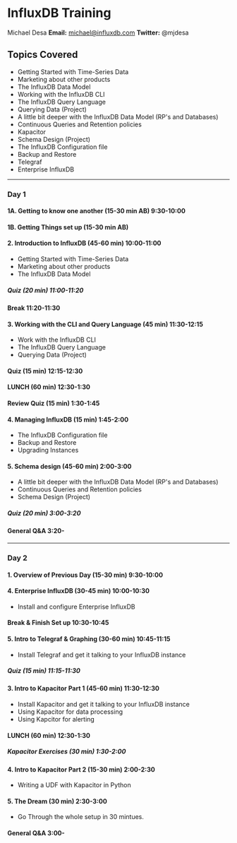 # InfluxDB Training

Michael Desa
**Email:** michael@influxdb.com
**Twitter:** @mjdesa


## Topics Covered

* Getting Started with Time-Series Data
* Marketing about other products
* The InfluxDB Data Model
* Working with the InfluxDB CLI
* The InfluxDB Query Language
* Querying Data (Project)
* A little bit deeper with the InfluxDB Data Model (RP's and Databases)
* Continuous Queries and Retention policies
* Kapacitor
* Schema Design (Project)
* The InfluxDB Configuration file
* Backup and Restore
* Telegraf
* Enterprise InfluxDB

--------------------------------------------------------------------------------

### Day 1

#### 1A. Getting to know one another (15-30 min AB) 9:30-10:00
#### 1B. Getting Things set up (15-30 min AB)

#### 2. Introduction to InfluxDB (45-60 min) 10:00-11:00

* Getting Started with Time-Series Data
* Marketing about other products
* The InfluxDB Data Model

##### Quiz (20 min) 11:00-11:20

#### Break 11:20-11:30

#### 3. Working with the CLI and Query Language (45 min) 11:30-12:15

* Work with the InfluxDB CLI
* The InfluxDB Query Language
* Querying Data (Project)

#### Quiz (15 min) 12:15-12:30

#### LUNCH (60 min) 12:30-1:30

#### Review Quiz (15 min) 1:30-1:45

#### 4. Managing InfluxDB (15 min) 1:45-2:00
* The InfluxDB Configuration file
* Backup and Restore
* Upgrading Instances

#### 5. Schema design (45-60 min) 2:00-3:00
* A little bit deeper with the InfluxDB Data Model (RP's and Databases)
* Continuous Queries and Retention policies
* Schema Design (Project)

##### Quiz (20 min) 3:00-3:20

#### General Q&A 3:20-

--------------------------------------------------------------------------------

### Day 2

#### 1. Overview of Previous Day (15-30 min) 9:30-10:00

#### 4. Enterprise InfluxDB (30-45 min) 10:00-10:30
* Install and configure Enterprise InfluxDB

#### Break & Finish Set up 10:30-10:45

#### 5. Intro to Telegraf & Graphing (30-60 min) 10:45-11:15
* Install Telegraf and get it talking to your InfluxDB instance

##### Quiz (15 min) 11:15-11:30

#### 3. Intro to Kapacitor Part 1 (45-60 min) 11:30-12:30
* Install Kapacitor and get it talking to your InfluxDB instance
* Using Kapacitor for data processing
* Using Kapcitor for alerting

#### LUNCH (60 min) 12:30-1:30

##### Kapacitor Exercises (30 min) 1:30-2:00

#### 4. Intro to Kapacitor Part 2 (15-30 min) 2:00-2:30
* Writing a UDF with Kapacitor in Python

#### 5. The Dream (30 min) 2:30-3:00
* Go Through the whole setup in 30 mintues.

#### General Q&A 3:00-
